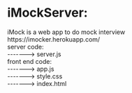 # iMockServer:
<div>iMock is a web app to do mock interview</div>
https://imocker.herokuapp.com/
<div>server code:</div>
<div>-------> server.js</div>
<div>front end code:</div>
<div>-------> app.js</div>
<div>-------> style.css</div>
<div>-------> index.html</div>
